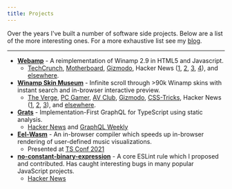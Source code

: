 ```yaml
---
title: Projects
---
```


Over the years I've built a number of software side projects. Below are a list of the more interesting ones. For a more exhaustive list see my [blog](/blog).

---

- **[Webamp](https://webamp.org)** - A reimplementation of Winamp 2.9 in HTML5 and Javascript.
  - [TechCrunch](https://techcrunch.com/2018/02/09/whip-the-llamas-ass-with-this-javascript-winamp-emulator/), [Motherboard](https://motherboard.vice.com/en_us/article/qvebbv/winamp-2-mp3-music-player-emulator), [Gizmodo](https://gizmodo.com/winamp-2-has-been-immortalized-in-html5-for-your-pleasu-1655373653), Hacker News ([1](https://news.ycombinator.com/item?id=8565665), [2](https://news.ycombinator.com/item?id=15314629), [3](https://news.ycombinator.com/item?id=16333550), [4](https://news.ycombinator.com/item?id=17583997)), and [elsewhere](https://github.com/captbaritone/webamp/blob/master/packages/webamp/docs/press.md).
- **[Winamp Skin Museum](https://skins.webamp.org)** - Infinite scroll through >90k Winamp skins with instant search and in-browser interactive preview.
  - [The Verge](https://www.theverge.com/tldr/21430347/winamp-skin-museum-nostalgia-90s-00s-internet-art-history-ui), [PC Gamer](https://www.pcgamer.com/heres-an-interactive-archive-of-65000-winamp-skins-for-you-to-browse-forever/), [AV Club](https://news.avclub.com/attention-digital-anthropologists-you-can-now-visit-an-1844954715), [Gizmodo](https://gizmodo.com/the-winamp-skin-museum-is-x-tremely-gnarly-1844958728), [CSS-Tricks](https://css-tricks.com/winamp-skin-museum/), Hacker News ([1](https://news.ycombinator.com/item?id=24373699), [2](https://news.ycombinator.com/item?id=31703874), [3](https://news.ycombinator.com/item?id=30054172)), and [elsewhere](https://github.com/captbaritone/webamp/blob/master/packages/webamp/docs/skin-museum-press.md).
- **[Grats](https://jordaneldredge.com/blog/grats/)** - Implementation-First GraphQL for TypeScript using static analysis.
  - [Hacker News](https://news.ycombinator.com/item?id=39635014) and [GraphQL Weekly](https://www.graphqlweekly.com/issues/345/)
- **[Eel-Wasm](https://jordaneldredge.com/blog/speeding-up-winamps-music-visualizer-with-webassembly/)** - An in-browser compiler which speeds up in-browser rendering of user-defined music visualizations.
  - Presented at [TS Conf 2021](https://www.youtube.com/watch?v=hZzjrgZb-mw)
- **[no-constant-binary-expression](https://jordaneldredge.com/blog/interesting-bugs-caught-by-eslints-no-constant-binary-expression/)** - A core ESLint rule which I proposed and contributed. Has caught interesting bugs in many popular JavaScript projects.
  - [Hacker News](https://news.ycombinator.com/item?id=38196644)
